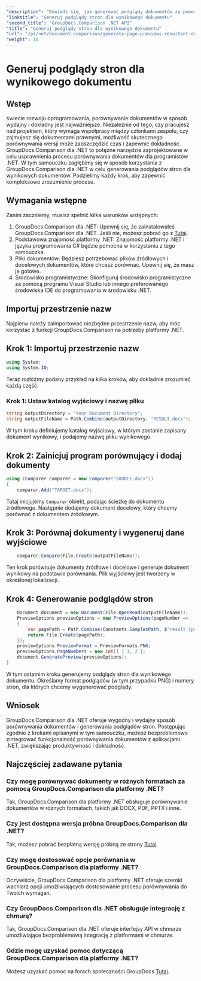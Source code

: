 ```yaml
---
"description": "Dowiedz się, jak generować podglądy dokumentów za pomocą GroupDocs.Comparison dla .NET. Porównuj dokumenty wydajnie i dokładnie."
"linktitle": "Generuj podglądy stron dla wynikowego dokumentu"
"second_title": "GroupDocs.Comparison .NET API"
"title": "Generuj podglądy stron dla wynikowego dokumentu"
"url": "/pl/net/document-comparison/generate-page-previews-resultant-document/"
"weight": 10
---
```


# Generuj podglądy stron dla wynikowego dokumentu

## Wstęp
świecie rozwoju oprogramowania, porównywanie dokumentów w sposób wydajny i dokładny jest najważniejsze. Niezależnie od tego, czy pracujesz nad projektem, który wymaga współpracy między członkami zespołu, czy zajmujesz się dokumentami prawnymi, możliwość skutecznego porównywania wersji może zaoszczędzić czas i zapewnić dokładność. GroupDocs.Comparison dla .NET to potężne narzędzie zaprojektowane w celu usprawnienia procesu porównywania dokumentów dla programistów .NET. W tym samouczku zagłębimy się w sposób korzystania z GroupDocs.Comparison dla .NET w celu generowania podglądów stron dla wynikowych dokumentów. Podzielimy każdy krok, aby zapewnić kompleksowe zrozumienie procesu.
## Wymagania wstępne
Zanim zaczniemy, musisz spełnić kilka warunków wstępnych:
1. GroupDocs.Comparison dla .NET: Upewnij się, że zainstalowałeś GroupDocs.Comparison dla .NET. Jeśli nie, możesz pobrać go z [Tutaj](https://releases.groupdocs.com/comparison/net/).
2. Podstawowa znajomość platformy .NET: Znajomość platformy .NET i języka programowania C# będzie pomocna w korzystaniu z tego samouczka.
3. Pliki dokumentów: Będziesz potrzebować plików źródłowych i docelowych dokumentów, które chcesz porównać. Upewnij się, że masz je gotowe.
4. Środowisko programistyczne: Skonfiguruj środowisko programistyczne za pomocą programu Visual Studio lub innego preferowanego środowiska IDE do programowania w środowisku .NET.

## Importuj przestrzenie nazw
Najpierw należy zaimportować niezbędne przestrzenie nazw, aby móc korzystać z funkcji GroupDocs.Comparison na potrzeby platformy .NET.
## Krok 1: Importuj przestrzenie nazw
```csharp
using System;
using System.IO;
```
Teraz rozłóżmy podany przykład na kilka kroków, aby dokładnie zrozumieć każdą część.
### Krok 1: Ustaw katalog wyjściowy i nazwę pliku
```csharp
string outputDirectory = "Your Document Directory";
string outputFileName = Path.Combine(outputDirectory, "RESULT.docx");
```
W tym kroku definiujemy katalog wyjściowy, w którym zostanie zapisany dokument wynikowy, i podajemy nazwę pliku wynikowego.
## Krok 2: Zainicjuj program porównujący i dodaj dokumenty
```csharp
using (Comparer comparer = new Comparer("SOURCE.docx"))
{
    comparer.Add("TARGET.docx");
```
Tutaj inicjujemy `Comparer` obiekt, podając ścieżkę do dokumentu źródłowego. Następnie dodajemy dokument docelowy, który chcemy porównać z dokumentem źródłowym.
## Krok 3: Porównaj dokumenty i wygeneruj dane wyjściowe
```csharp
    comparer.Compare(File.Create(outputFileName));
```
Ten krok porównuje dokumenty źródłowe i docelowe i generuje dokument wynikowy na podstawie porównania. Plik wyjściowy jest tworzony w określonej lokalizacji.
## Krok 4: Generowanie podglądów stron
```csharp
    Document document = new Document(File.OpenRead(outputFileName));
    PreviewOptions previewOptions = new PreviewOptions(pageNumber =>
    {
        var pagePath = Path.Combine(Constants.SamplesPath, $"result_{pageNumber}.png");
        return File.Create(pagePath);
    });
    previewOptions.PreviewFormat = PreviewFormats.PNG;
    previewOptions.PageNumbers = new int[] { 1, 2 };
    document.GeneratePreview(previewOptions);
}
```
W tym ostatnim kroku generujemy podglądy stron dla wynikowego dokumentu. Określamy format podglądów (w tym przypadku PNG) i numery stron, dla których chcemy wygenerować podglądy.

## Wniosek
GroupDocs.Comparison dla .NET oferuje wygodny i wydajny sposób porównywania dokumentów i generowania podglądów stron. Postępując zgodnie z krokami opisanymi w tym samouczku, możesz bezproblemowo zintegrować funkcjonalność porównywania dokumentów z aplikacjami .NET, zwiększając produktywność i dokładność.
## Najczęściej zadawane pytania
### Czy mogę porównywać dokumenty w różnych formatach za pomocą GroupDocs.Comparison dla platformy .NET?
Tak, GroupDocs.Comparison dla platformy .NET obsługuje porównywanie dokumentów w różnych formatach, takich jak DOCX, PDF, PPTX i inne.
### Czy jest dostępna wersja próbna GroupDocs.Comparison dla .NET?
Tak, możesz pobrać bezpłatną wersję próbną ze strony [Tutaj](https://releases.groupdocs.com/).
### Czy mogę dostosować opcje porównania w GroupDocs.Comparison dla platformy .NET?
Oczywiście, GroupDocs.Comparison dla platformy .NET oferuje szeroki wachlarz opcji umożliwiających dostosowanie procesu porównywania do Twoich wymagań.
### Czy GroupDocs.Comparison dla .NET obsługuje integrację z chmurą?
Tak, GroupDocs.Comparison dla .NET oferuje interfejsy API w chmurze umożliwiające bezproblemową integrację z platformami w chmurze.
### Gdzie mogę uzyskać pomoc dotyczącą GroupDocs.Comparison dla platformy .NET?
Możesz uzyskać pomoc na forach społeczności GroupDocs [Tutaj](https://forum.groupdocs.com/c/comparison/12).
